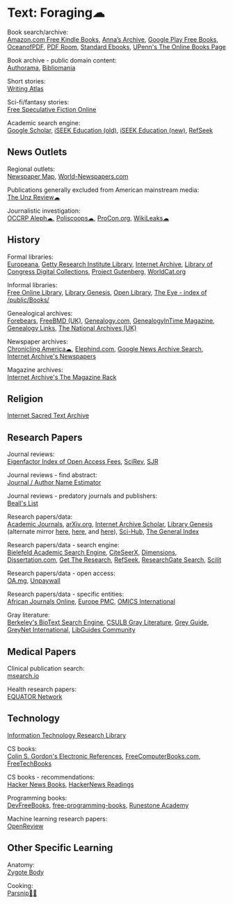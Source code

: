 # Text: Foraging☁

Book search/archive:  
[Amazon.com Free Kindle Books](https://www.amazon.com/b?node=20102661011),
[Anna’s Archive](https://annas-archive.org/),
[Google Play Free Books](https://play.google.com/store/books/collection/topselling_free),
[OceanofPDF](https://oceanofpdf.com/),
[PDF Room](https://pdfroom.com/),
[Standard Ebooks](https://standardebooks.org/),
[UPenn's The Online Books Page](https://onlinebooks.library.upenn.edu/)

Book archive - public domain content:  
[Authorama](http://authorama.com/),
[Bibliomania](http://www.bibliomania.com/)

Short stories:  
[Writing Atlas](https://writingatlas.com/)

Sci-fi/fantasy stories:  
[Free Speculative Fiction Online](https://www.freesfonline.net/)

Academic search engine:  
[Google Scholar](https://scholar.google.com/),
[iSEEK Education (old)](https://education.iseek.com/iseek/home.page),
[iSEEK Education (new)](https://education.iseek.com/),
[RefSeek](https://www.refseek.com/)

## News Outlets

Regional outlets:  
[Newspaper Map](https://newspapermap.com/),
[World-Newspapers.com](https://www.world-newspapers.com/)

Publications generally excluded from American mainstream media:  
[The Unz Review☁](https://www.unz.com/print/All/)

Journalistic investigation:  
[OCCRP Aleph☁](https://aleph.occrp.org/),
[Poliscoops☁](https://poliscoops.eu/),
[ProCon.org](https://www.procon.org/),
[WikiLeaks☁](https://wikileaks.org/)

## History

Formal libraries:  
[Europeana](https://www.europeana.eu/),
[Getty Research Institute Library](https://www.getty.edu/research/library/),
[Internet Archive](https://archive.org/),
[Library of Congress Digital Collections](https://www.loc.gov/collections/),
[Project Gutenberg](https://www.gutenberg.org/),
[WorldCat.org](https://www.worldcat.org/)

Informal libraries:  
[Free Online Library](https://www.thefreelibrary.com/),
[Library Genesis](https://libgen.is/),
[Open Library](https://openlibrary.org/),
[The Eye - index of /public/Books/](https://the-eye.eu/public/Books/)

Genealogical archives:  
[Forebears](https://forebears.io/),
[FreeBMD (UK)](https://www.freebmd.org.uk/),
[Genealogy.com](https://www.genealogy.com/),
[GenealogyInTime Magazine](https://www.genealogyintime.com/),
[Genealogy Links](https://www.genealogylinks.net/),
[The National Archives (UK)](https://www.nationalarchives.gov.uk/)

Newspaper archives:  
[Chronicling America☁](https://chroniclingamerica.loc.gov/),
[Elephind.com](https://www.elephind.com/),
[Google News Archive Search](https://news.google.com/newspapers),
[Internet Archive's Newspapers](https://archive.org/details/newspapers)

Magazine archives:  
[Internet Archive's The Magazine Rack](https://archive.org/details/magazine_rack)

## Religion

[Internet Sacred Text Archive](https://sacred-texts.com/)

## Research Papers

Journal reviews:  
[Eigenfactor Index of Open Access Fees](http://eigenfactor.org/projects/openAccess/oa.php),
[SciRev](https://scirev.org/),
[SJR](https://www.scimagojr.com/journalrank.php)

Journal reviews - find abstract:  
[Journal / Author Name Estimator](https://jane.biosemantics.org/)

Journal reviews - predatory journals and publishers:  
[Beall's List](https://beallslist.net/)

Research papers/data:  
[Academic Journals](https://academicjournals.org/),
[arXiv.org](https://arxiv.org/),
[Internet Archive Scholar](https://scholar.archive.org/),
[Library Genesis](https://libgen.is/) (alternate mirror [here](https://libgen.fun/), [here](https://libgen.rs/), and [here](https://libgen.st/)),
[Sci-Hub](https://sci-hub.se/),
[The General Index](https://archive.org/details/GeneralIndex)

Research papers/data - search engine:  
[Bielefeld Academic Search Engine](https://www.base-search.net/),
[CiteSeerX](https://citeseerx.ist.psu.edu/),
[Dimensions](https://app.dimensions.ai/discover/publication),
[Dissertation.com](https://dissertation.com/),
[Get The Research](https://gettheresearch.org/),
[RefSeek](https://www.refseek.com/),
[ResearchGate Search](https://www.researchgate.net/search/),
[Scilit](https://www.scilit.net/)

Research papers/data - open access:  
[OA.mg](https://oa.mg/),
[Unpaywall](https://unpaywall.org/)

Research papers/data - specific entities:  
[African Journals Online](https://www.ajol.info/),
[Europe PMC](https://europepmc.org/),
[OMICS International](https://research.omicsgroup.org/)

Gray literature:  
[Berkeley's BioText Search Engine](https://biosearch.berkeley.edu/),
[CSULB Gray Literature](https://csulb.libguides.com/graylit),
[Grey Guide](https://greyguide.isti.cnr.it/),
[GreyNet International](https://www.greynet.org/),
[LibGuides Community](https://community.libguides.com/)

## Medical Papers

Clinical publication search:  
[msearch.io](https://msearch.io/)

Health research papers:  
[EQUATOR Network](https://www.equator-network.org/)

## Technology

[Information Technology Research Library](https://knowfree.tradepub.com/)

CS books:  
[Colin S. Gordon's Electronic References](https://csgordon.github.io/books.html),
[FreeComputerBooks.com](https://freecomputerbooks.com/),
[FreeTechBooks](https://www.freetechbooks.com/)

CS books - recommendations:  
[Hacker News Books](https://hackernewsbooks.com/),
[HackerNews Readings](https://hacker-recommended-books.vercel.app/)

Programming books:  
[DevFreeBooks](https://devfreebooks.github.io/),
[free-programming-books](https://ebookfoundation.github.io/free-programming-books/),
[Runestone Academy](https://runestone.academy/ns/books/index)

Machine learning research papers:  
[OpenReview](https://openreview.net/)

## Other Specific Learning

Anatomy:  
[Zygote Body](https://www.zygotebody.com/)

Cooking:  
[Parsnip🤖🍎](https://www.parsnip.ai/)
